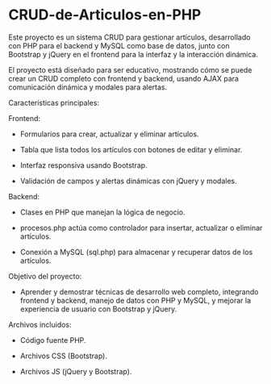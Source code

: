 # CRUD-de-Articulos-en-PHP
Este proyecto es un sistema CRUD para gestionar artículos, desarrollado con PHP para el backend y MySQL como base de datos, junto con Bootstrap y jQuery en el frontend para la interfaz y la interacción dinámica.

El proyecto está diseñado para ser educativo, mostrando cómo se puede crear un CRUD completo con frontend y backend, usando AJAX para comunicación dinámica y modales para alertas.

Características principales:

Frontend:

- Formularios para crear, actualizar y eliminar artículos.

- Tabla que lista todos los artículos con botones de editar y eliminar.

- Interfaz responsiva usando Bootstrap.

- Validación de campos y alertas dinámicas con jQuery y modales.

Backend:

- Clases en PHP que manejan la lógica de negocio.

- procesos.php actúa como controlador para insertar, actualizar o eliminar artículos.

- Conexión a MySQL (sql.php) para almacenar y recuperar datos de los artículos.

Objetivo del proyecto:

- Aprender y demostrar técnicas de desarrollo web completo, integrando frontend y backend, manejo de datos con PHP y MySQL, y mejorar la experiencia de usuario con Bootstrap y jQuery.

Archivos incluidos:

- Código fuente PHP.

- Archivos CSS (Bootstrap).

- Archivos JS (jQuery y Bootstrap).
